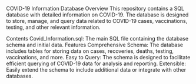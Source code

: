 COVID-19 Information Database
Overview
This repository contains a SQL database with detailed information on COVID-19. The database is designed to store, manage, and query data related to COVID-19 cases, vaccinations, testing, and other relevant information.

Contents
Covid_Information.sql: The main SQL file containing the database schema and initial data.
Features
Comprehensive Schema: The database includes tables for storing data on cases, recoveries, deaths, testing, vaccinations, and more.
Easy to Query: The schema is designed to facilitate efficient querying of COVID-19 data for analysis and reporting.
Extensible: Easily extend the schema to include additional data or integrate with other databases.
